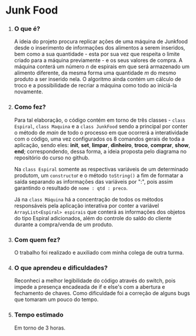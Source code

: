 # Junk Food

1. ### O que é?  
    A ideia do projeto procura replicar ações de uma máquina de Junkfood desde o inserimento de informações dos alimentos a serem inseridos, bem como a sua quantidade - esta por sua vez que respeita o limite criado para a máquina previamente - e os seus valores de compra. A máquina conterá um número _n_ de espirais em que será armazenado um alimento diferente, da mesma forma uma quantidade _m_ do mesmo produto a ser inserido nela. O algoritmo ainda contém um cálculo de troco e a possibilidade de recriar a máquina como todo ao iniciá-la novamente.

2. ### Como fez?
    Para tal elaboração, o código contém em torno de três classes - ```class Espiral```, ```class Maquina``` e a ```class JunkFood``` sendo a principal por conter o método de _main_ de todo o processo em que ocorrerá a interatividade com o código, uma vez configurados os 8 comandos gerais de toda a aplicação, sendo eles: **init**, **set**, **limpar**, **dinheiro**, **troco**, **comprar**, **show**, **end**; correspondendo, dessa forma, a ideia proposta pelo diagrama no repositório do curso no github.

    Na ```class Espiral``` somente as respectivas variáveis de um determinado produtom, um ```constructo```r e o método ```toString()``` a fim de formatar a saída separando as informações das variáveis por ":", pois assim garantindo o resultado de ```nome : qtd : preco```.

    Já na ```class Máquina``` há a concentração de todos os métodos responsáveis pela aplicação interativa por conter a variável ```ArrayList<Espiral> espirais``` que conterá as informações dos objetos do tipo Espiral adicionados, além do controle do saldo do cliente durante a compra/venda de um produto.
 
3. ### Com quem fez?
    O trabalho foi realizado e auxiliado com minha colega de outra turma.
4. ### O que aprendeu e dificuldades?
    Reconheci a melhor legibilidade do código através do switch, pois impede a presença encadeada de if e else's com a abertura e fechamento de chaves. Como dificuldade foi a correção de alguns bugs que tomaram um pouco do tempo.

5. ### Tempo estimado
    Em torno de 3 horas.
